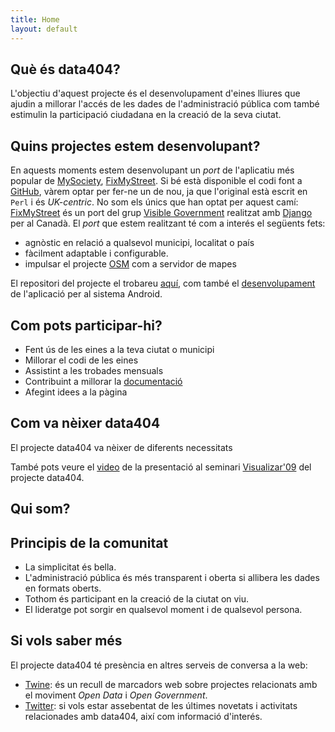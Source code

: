 ```yaml
---
title: Home
layout: default
---
```


Què és <span class="data404">data404</span>?
--------------------------------------------

L'objectiu d'aquest projecte és el desenvolupament d'eines lliures que ajudin a millorar l'accés de les dades de l'administració pública com també estimulin la participació ciudadana en la creació de la seva ciutat.


Quins projectes estem desenvolupant?
------------------------------------

En aquests moments estem desenvolupant un *port* de l'aplicatiu més popular de [MySociety](http://mysociety.com), [FixMyStreet](http://fixmystreet.com). Si bé està disponible el codi font a [GitHub](http://github.com/mysociety/fixmystreet), vàrem optar per fer-ne un de nou, ja que l'original està escrit en `Perl` i és *UK-centric*. No som els únics que han optat per aquest camí: [FixMyStreet](http://github.com/visiblegovernment/django-fixmystreet) és un port del grup [Visible Government](http://visiblegovernment.ca/) realitzat amb [Django](http://www.djangoproject.com/) per al Canadà. El *port* que estem realitzant té com a interés el següents fets:

* agnòstic en relació a qualsevol municipi, localitat o país 
* fàcilment adaptable i configurable.
* impulsar el projecte [OSM](http://osm.org) com a servidor de mapes

El repositori del projecte el trobareu [aquí](http://github.com/data404/fixmystreet-everywhere), com també el [desenvolupament](http://github.com/data404/fixyourstreet-android) de l'aplicació per al sistema Android.



Com pots participar-hi?
-------------------

* Fent ús de les eines a la teva ciutat o municipi
* Millorar el codi de les eines
* Assistint a les trobades mensuals
* Contribuint a millorar la [documentació](http://data404.org/wiki)
* Afegint idees a la pàgina 

Com va nèixer data404
---------------------
El projecte <span class="data404">data404</span> va nèixer de diferents necessitats

També pots veure el [video](http://medialab-prado.es/article/data404_producir_liberar_remezclar_y_representar_la_informacion_publica_) de la presentació al seminari [Visualizar'09](http://medialab-prado.es/article/taller-seminario_visualizar09_datos_publicos_datos_en_publico) del projecte <span class="data404">data404</span>.

Qui som?
--------


Principis de la comunitat
-------------------------

* La simplicitat és bella. 
* L'administració pública és més transparent i oberta si allibera les dades en formats oberts.
* Tothom és participant en la creació de la ciutat on viu.
* El lideratge pot sorgir en qualsevol moment i de qualsevol persona.


Si vols saber més
-----------------
El projecte <span class="data404">data404</span> té presència en altres serveis de conversa a la web:

* [Twine](http://www.twine.com/twine/126zm5sh0-1q3/data404): és un recull de marcadors web sobre projectes relacionats amb el moviment *Open Data* i *Open Government*.
* [Twitter](http://twitter.com/data404): si vols estar assebentat de les últimes novetats i activitats relacionades amb data404, així com informació d'interés.
